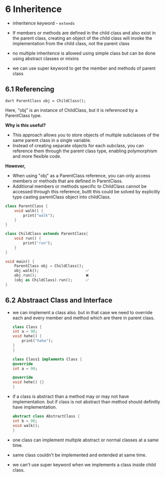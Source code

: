 # 6 Inheritence

* inheritence keyword - ```extends```

* If members or methods are defined in the child class and also exist in the parent class, creating an object of the child class will invoke the implementation from the child class, not the parent class

* no multiple inheritence is allowed using simple class but can be done using abstract classes or mixins

* we can use super keyword to get the member and methods of parent class

## 6.1 Referencing
```dart ParentClass obj = ChildClass();```

Here, "obj" is an instance of ChildClass, but it is referenced by a ParentClass type.

**Why is this useful?**
- This approach allows you to store objects of multiple subclasses of the same parent class in a single variable. 
- Instead of creating separate objects for each subclass, you can reference them through the parent class type, enabling polymorphism and more flexible code.

**However,** 
- When using "obj" as a ParentClass reference, you can only access members or methods that are defined in ParentClass. 
- Additional members or methods specific to ChildClass cannot be accessed through this reference, buttt this could be solved by explicitly type casting parentClass object into childClass.

```dart
class ParentClass {
    void walk() {
        print("walk");
    }
}

class ChildClass extends ParentClass{
    void run() {
        print("run");
    }
}

void main() {
    ParentClass obj = ChildClass();
    obj.walk();                     ✅
    obj.run();                      ❌
    (obj as ChildClass).run();      ✅
}
```

## 6.2 Abstraact Class and Interface

* we can implement a class also. but in that case we need to override each and every member and method which are there in parent class.

    ```dart
    class Class {
    int a = 90;
    void hehe() {
        print("hehe");
    }
    }

    class Class1 implements Class {
    @override
    int a = 90;

    @override
    void hehe() {}
    }
    ```

* if a class is abstract than a method may or may not have implementation. but if class is not abstract than method should definitly have implementation.

    ```dart
    abstract class AbstractClass {
    int b = 90;
    void walk();
    }
    ```

* one class can implement multiple abstract or normal classes at a same time.

* same class couldn't be implemented and extended at same time.

* we can't use super keyword when we implements a class inside child class.